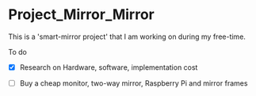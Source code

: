 # Project_Mirror_Mirror

This is a 'smart-mirror project' that I am working on during my free-time.

To do
-[x] Research on Hardware, software, implementation cost
-[ ] Buy a cheap monitor, two-way mirror, Raspberry Pi and mirror frames

